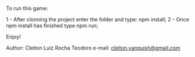 To run this game:

1 - After clonning the project enter the folder and type: npm install;
2 - Once npm install has finished type npm run;

Enjoy!

Author: Cleiton Luiz Rocha Teodoro
e-mail: cleiton.vanquish@gmail.com